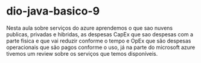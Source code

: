 # dio-java-basico-9

 Nesta aula sobre serviços do azure aprendemos o que sao nuvens publicas, privadas e hibridas, as despesas CapEx que sao despesas com a parte fisica e que vai reduzir conforme o tempo e OpEx que são despesas operacionais que são pagos conforme o uso, já na parte do microsoft azure tivemos um review sobre os serviços que temos disponíveis. 
